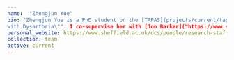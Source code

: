 ```yaml
---
name:  "Zhengjun Yue"
bio: "Zhengjun Yue is a PhD student on the [TAPAS](projects/current/tapas) project. Her research is on \"Continuous Speech Recognition for People
with Dysarthria\"". I co-supervise her with [Jon Barker]("https://www.sheffield.ac.uk/dcs/people/academic/jon-barker").
personal_website: https://www.sheffield.ac.uk/dcs/people/research-staff/zhengjun-yue
collection: team
active: current
---
```

